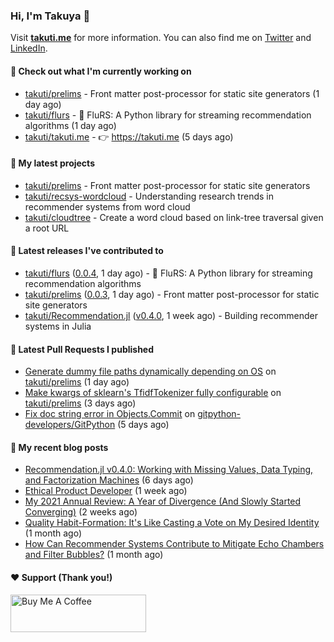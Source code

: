 ### Hi, I'm Takuya 👋

Visit **[takuti.me](https://takuti.me/)** for more information. You can also find me on [Twitter](https://twitter.com/takuti) and [LinkedIn](https://linkedin.com/in/takuti).

#### 👷 Check out what I'm currently working on


- [takuti/prelims](https://github.com/takuti/prelims) - Front matter post-processor for static site generators (1 day ago)
- [takuti/flurs](https://github.com/takuti/flurs) - :ocean: FluRS: A Python library for streaming recommendation algorithms (1 day ago)
- [takuti/takuti.me](https://github.com/takuti/takuti.me) - :point_right: https://takuti.me (5 days ago)

#### 🌱 My latest projects


- [takuti/prelims](https://github.com/takuti/prelims) - Front matter post-processor for static site generators
- [takuti/recsys-wordcloud](https://github.com/takuti/recsys-wordcloud) - Understanding research trends in recommender systems from word cloud
- [takuti/cloudtree](https://github.com/takuti/cloudtree) - Create a word cloud based on link-tree traversal given a root URL

#### 🔭 Latest releases I've contributed to


- [takuti/flurs](https://github.com/takuti/flurs) ([0.0.4](https://github.com/takuti/flurs/releases/tag/0.0.4), 1 day ago) - :ocean: FluRS: A Python library for streaming recommendation algorithms
- [takuti/prelims](https://github.com/takuti/prelims) ([0.0.3](https://github.com/takuti/prelims/releases/tag/0.0.3), 1 day ago) - Front matter post-processor for static site generators
- [takuti/Recommendation.jl](https://github.com/takuti/Recommendation.jl) ([v0.4.0](https://github.com/takuti/Recommendation.jl/releases/tag/v0.4.0), 1 week ago) - Building recommender systems in Julia

#### 🔨 Latest Pull Requests I published


- [Generate dummy file paths dynamically depending on OS](https://github.com/takuti/prelims/pull/10) on [takuti/prelims](https://github.com/takuti/prelims) (1 day ago)
- [Make kwargs of sklearn&#39;s TfidfTokenizer fully configurable](https://github.com/takuti/prelims/pull/9) on [takuti/prelims](https://github.com/takuti/prelims) (3 days ago)
- [Fix doc string error in Objects.Commit](https://github.com/gitpython-developers/GitPython/pull/1393) on [gitpython-developers/GitPython](https://github.com/gitpython-developers/GitPython) (5 days ago)

#### 📜 My recent blog posts

- [Recommendation.jl v0.4.0: Working with Missing Values, Data Typing, and Factorization Machines](https://takuti.me/note/recommendation-julia-v040/) (6 days ago)
- [Ethical Product Developer](https://takuti.me/note/ethical-product-developer/) (1 week ago)
- [My 2021 Annual Review: A Year of Divergence (And Slowly Started Converging)](https://takuti.me/note/annual-review-2021/) (2 weeks ago)
- [Quality Habit-Formation: It&#39;s Like Casting a Vote on My Desired Identity](https://takuti.me/note/atomic-habits/) (1 month ago)
- [How Can Recommender Systems Contribute to Mitigate Echo Chambers and Filter Bubbles?](https://takuti.me/note/recsys-2021-echo-chambers-and-filter-bubbles/) (1 month ago)

#### ❤️ Support (Thank you!)

<a href="https://www.buymeacoffee.com/takuti" target="_blank"><img src="https://cdn.buymeacoffee.com/buttons/v2/default-yellow.png" alt="Buy Me A Coffee" style="height: 60px !important;width: 217px !important;" ></a>
